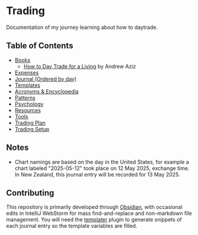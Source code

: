 # Trading

Documentation of my journey learning about how to daytrade.

## Table of Contents

- [Books](./books)
  - [How to Day Trade for a Living](./books/how-to-day-trade-for-a-living.md) by Andrew Aziz
- [Expenses](./expenses.md)
- [Journal (Ordered by day)](./journal)
- [Templates](./templates)
- [Acronyms & Encyclopedia](./acronyms-encyclopedia.md)
- [Patterns](./patterns.md)
- [Psychology](./psychology.md)
- [Resources](./resources.md)
- [Tools](./tools.md)
- [Trading Plan](./trading-plan.md)
- [Trading Setup](./trading-setup.md)

## Notes

* Chart namings are based on the day in the United States, for example a chart labeled "2025-05-12" took place on 12 May 2025, exchange time. In New Zealand, this journal entry will be recorded for 13 May 2025.

## Contributing

This repository is primarily developed through [Obsidian](https://obsidian.md), with occasional edits in IntelliJ WebStorm for mass find-and-replace and non-markdown file management.
You will need the [templater](https://github.com/SilentVoid13/Templater) plugin to generate snippets of each journal entry so the template variables are filled.
